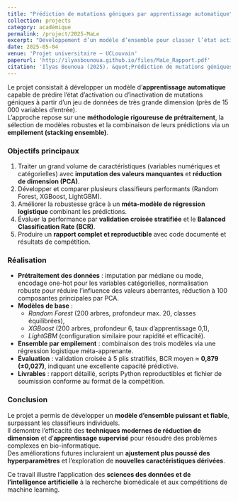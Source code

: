 ```yaml
---
title: "Prédiction de mutations géniques par apprentissage automatique"
collection: projects
category: académique
permalink: /project/2025-MaLe
excerpt: "Développement d’un modèle d’ensemble pour classer l’état actif ou inactif de mutations géniques à partir de données à très haute dimension."
date: 2025-05-04
venue: 'Projet universitaire – UCLouvain'
paperurl: 'http://ilyasbounoua.github.io/files/MaLe_Rapport.pdf'
citation: 'Ilyas Bounoua (2025). &quot;Prédiction de mutations géniques par apprentissage automatique.&quot; <i>LINFO2262 – Projet de compétition</i>.'
---
```


Le projet consistait à développer un modèle d’**apprentissage automatique** capable de prédire l’état d’activation ou d’inactivation de mutations géniques à partir d’un jeu de données de très grande dimension (près de 15 000 variables d’entrée).  
L’approche repose sur une **méthodologie rigoureuse de prétraitement**, la sélection de modèles robustes et la combinaison de leurs prédictions via un **empilement (stacking ensemble)**.

### Objectifs principaux
1. Traiter un grand volume de caractéristiques (variables numériques et catégorielles) avec **imputation des valeurs manquantes** et **réduction de dimension (PCA)**.  
2. Développer et comparer plusieurs classifieurs performants (Random Forest, XGBoost, LightGBM).  
3. Améliorer la robustesse grâce à un **méta-modèle de régression logistique** combinant les prédictions.  
4. Évaluer la performance par **validation croisée stratifiée** et le **Balanced Classification Rate (BCR)**.  
5. Produire un **rapport complet et reproductible** avec code documenté et résultats de compétition.

### Réalisation
- **Prétraitement des données** : imputation par médiane ou mode, encodage one-hot pour les variables catégorielles, normalisation robuste pour réduire l’influence des valeurs aberrantes, réduction à 100 composantes principales par PCA.  
- **Modèles de base** :  
  - *Random Forest* (200 arbres, profondeur max. 20, classes équilibrées),  
  - *XGBoost* (200 arbres, profondeur 6, taux d’apprentissage 0,1),  
  - *LightGBM* (configuration similaire pour rapidité et efficacité).  
- **Ensemble par empilement** : combinaison des trois modèles via une régression logistique méta-apprenante.  
- **Évaluation** : validation croisée à 5 plis stratifiés, BCR moyen ≈ **0,879 (±0,027)**, indiquant une excellente capacité prédictive.  
- **Livrables** : rapport détaillé, scripts Python reproductibles et fichier de soumission conforme au format de la compétition.

### Conclusion
Le projet a permis de développer un **modèle d’ensemble puissant et fiable**, surpassant les classifieurs individuels.  
Il démontre l’efficacité des **techniques modernes de réduction de dimension** et d’**apprentissage supervisé** pour résoudre des problèmes complexes en bio-informatique.  
Des améliorations futures incluraient un **ajustement plus poussé des hyperparamètres** et l’exploration de **nouvelles caractéristiques dérivées**.

Ce travail illustre l’application des **sciences des données et de l’intelligence artificielle** à la recherche biomédicale et aux compétitions de machine learning.